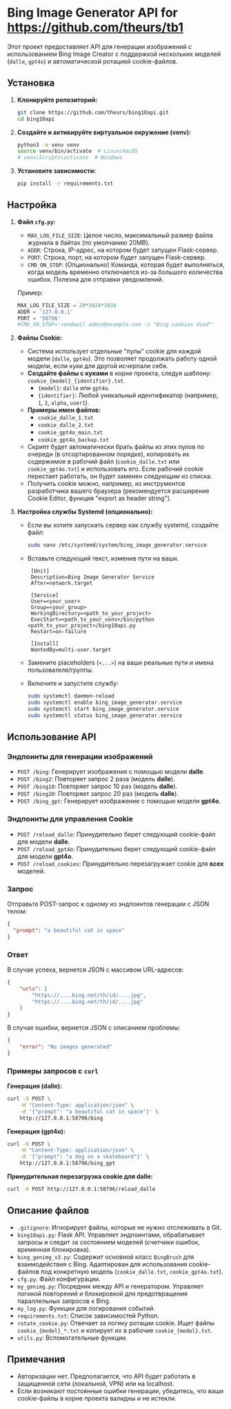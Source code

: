 # Bing Image Generator API for https://github.com/theurs/tb1

Этот проект предоставляет API для генерации изображений с использованием Bing Image Creator с поддержкой нескольких моделей (`dalle`, `gpt4o`) и автоматической ротацией cookie-файлов.

## Установка

1.  **Клонируйте репозиторий:**

    ```bash
    git clone https://github.com/theurs/bing10api.git
    cd bing10api
    ```

2.  **Создайте и активируйте виртуальное окружение (venv):**

    ```bash
    python3 -m venv venv
    source venv/bin/activate  # Linux/macOS
    # venv\Scripts\activate  # Windows
    ```

3.  **Установите зависимости:**

    ```bash
    pip install -r requirements.txt
    ```

## Настройка

1.  **Файл `cfg.py`:**
    -   `MAX_LOG_FILE_SIZE`: Целое число, максимальный размер файла журнала в байтах (по умолчанию 20MB).
    -   `ADDR`: Строка, IP-адрес, на котором будет запущен Flask-сервер.
    -   `PORT`: Строка, порт, на котором будет запущен Flask-сервер.
    -   `CMD_ON_STOP`: (Опционально) Команда, которая будет выполняться, когда модель временно отключается из-за большого количества ошибок. Полезна для отправки уведомлений.

    Пример:
    ```python
    MAX_LOG_FILE_SIZE = 20*1024*1024
    ADDR = '127.0.0.1'
    PORT = '58796'
    #CMD_ON_STOP='sendmail admin@example.com -s "Bing cookies died"'
    ```

2.  **Файлы Cookie:**
    -   Система использует отдельные "пулы" cookie для каждой модели (`dalle`, `gpt4o`). Это позволяет продолжать работу одной модели, если куки для другой исчерпали себя.
    -   **Создайте файлы с куками** в корне проекта, следуя шаблону: `cookie_{model}_{identifier}.txt`.
        -   `{model}`: `dalle` или `gpt4o`.
        -   `{identifier}`: Любой уникальный идентификатор (например, `1`, `2`, `alpha`, `user1`).
    -   **Примеры имен файлов:**
        -   `cookie_dalle_1.txt`
        -   `cookie_dalle_2.txt`
        -   `cookie_gpt4o_main.txt`
        -   `cookie_gpt4o_backup.txt`
    -   Скрипт будет автоматически брать файлы из этих пулов по очереди (в отсортированном порядке), копировать их содержимое в рабочий файл (`cookie_dalle.txt` или `cookie_gpt4o.txt`) и использовать его. Если рабочий cookie перестает работать, он будет заменен следующим из списка.
    -   Получить cookie можно, например, из инструментов разработчика вашего браузера (рекомендуется расширение Cookie Editor, функция "export as header string").

3.  **Настройка службы Systemd (опционально):**
    - Если вы хотите запускать сервер как службу systemd, создайте файл:
        ```bash
        sudo nano /etc/systemd/system/bing_image_generator.service
        ```
    - Вставьте следующий текст, изменив пути на ваши.
       ```
        [Unit]
        Description=Bing Image Generator Service
        After=network.target

        [Service]
        User=<your_user>
        Group=<your_group>
        WorkingDirectory=<path_to_your_project>
        ExecStart=<path_to_your_venv>/bin/python <path_to_your_project>/bing10api.py
        Restart=on-failure
        
        [Install]
        WantedBy=multi-user.target
       ```
    - Замените placeholders (`<...>`) на ваши реальные пути и имена пользователя/группы.

    - Включите и запустите службу:
        ```bash
        sudo systemctl daemon-reload
        sudo systemctl enable bing_image_generator.service
        sudo systemctl start bing_image_generator.service
        sudo systemctl status bing_image_generator.service
        ```

## Использование API

### Эндпоинты для генерации изображений

*   `POST /bing`: Генерирует изображения с помощью модели **dalle**.
*   `POST /bing2`: Повторяет запрос 2 раза (модель **dalle**).
*   `POST /bing10`: Повторяет запрос 10 раз (модель **dalle**).
*   `POST /bing20`: Повторяет запрос 20 раз (модель **dalle**).
*   `POST /bing_gpt`: Генерирует изображение с помощью модели **gpt4o**.

### Эндпоинты для управления Cookie

*   `POST /reload_dalle`: Принудительно берет следующий cookie-файл для модели **dalle**.
*   `POST /reload_gpt4o`: Принудительно берет следующий cookie-файл для модели **gpt4o**.
*   `POST /reload_cookies`: Принудительно перезагружает cookie для **всех** моделей.

### Запрос

Отправьте POST-запрос к одному из эндпоинтов генерации с JSON телом:

```json
{
  "prompt": "a beautiful cat in space"
}
```

### Ответ

В случае успеха, вернется JSON с массивом URL-адресов:
```json
{
    "urls": [
        "https://....bing.net/th/id/....jpg",
        "https://....bing.net/th/id/....jpg"
    ]
}
```
В случае ошибки, вернется JSON с описанием проблемы:
```json
{
    "error": "No images generated"
}
```

### Примеры запросов с `curl`

**Генерация (dalle):**
```bash
curl -X POST \
    -H "Content-Type: application/json" \
    -d '{"prompt": "a beautiful cat in space"}' \
    http://127.0.0.1:58796/bing
```

**Генерация (gpt4o):**
```bash
curl -X POST \
    -H "Content-Type: application/json" \
    -d '{"prompt": "a dog on a skateboard"}' \
    http://127.0.0.1:58796/bing_gpt
```

**Принудительная перезагрузка cookie для dalle:**
```bash
curl -X POST http://127.0.0.1:58796/reload_dalle
```

## Описание файлов

*   `.gitignore`: Игнорирует файлы, которые не нужно отслеживать в Git.
*   `bing10api.py`: Flask API. Управляет эндпоинтами, обрабатывает запросы и следит за состоянием моделей (счетчики ошибок, временная блокировка).
*   `bing_genimg_v3.py`: Содержит основной класс `BingBrush` для взаимодействия с Bing. Адаптирован для использования cookie-файлов под конкретную модель (`cookie_dalle.txt`, `cookie_gpt4o.txt`).
*   `cfg.py`: Файл конфигурации.
*   `my_genimg.py`: Посредник между API и генератором. Управляет логикой повторений и блокировкой для предотвращения параллельных запросов к Bing.
*   `my_log.py`: Функции для логирования событий.
*   `requirements.txt`: Список зависимостей Python.
*   `rotate_cookie.py`: Отвечает за логику ротации cookie. Ищет файлы `cookie_{model}_*.txt` и копирует их в рабочие `cookie_{model}.txt`.
*   `utils.py`: Вспомогательные функции.

## Примечания

*   Авторизации нет. Предполагается, что API будет работать в защищенной сети (локальной, VPN) или на localhost.
*   Если возникают постоянные ошибки генерации, убедитесь, что ваши cookie-файлы в корне проекта валидны и не истекли.


